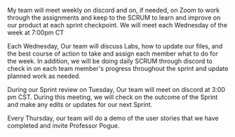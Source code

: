 
My team will meet weekly on discord and on, if needed, on Zoom to work through the assignments and keep to the SCRUM to learn and improve on our product at each sprint checkpoint. We will meet each Wednesday of the week at 7:00pm CT  

Each Wednesday, Our team will discuss Labs, how to update our files, and the best course of action to take and assign each member what to do for the week. In addition, we will be doing daily SCRUM through discord to check in on each team member's progress throughout the sprint and update planned work as needed.

During our Sprint review on Tuesday, Our team will meet on discord at 3:00 pm CST. During this meeting, we will check on the outcome of the Sprint and make any edits or updates for our next Sprint.

Every Thursday, our team will do a demo of the user stories that we have completed and invite Professor Pogue.
